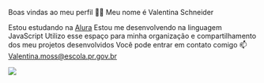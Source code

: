 Boas vindas ao meu perfil 💙💙
Meu nome é Valentina Schneider 

Estou estudando na [Alura](https://cursos.alura.com.br/user/valentina-moss)
Estou me desenvolvendo na linguagem JavaScript
Utilizo esse espaço para minha organização e compartilhamento dos meu projetos desenvolvidos
Você pode entrar em contato comigo 📫
Valentina.moss@escola.pr.gov.br 








![](https://media1.tenor.com/m/3Wp25gzEdzgAAAAd/tom-and-jerry.gif)
